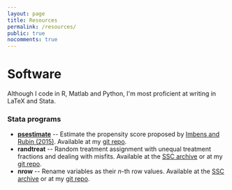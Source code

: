 ```yaml
---
layout: page
title: Resources
permalink: /resources/
public: true
nocomments: true
---
```


# Software

Although I code in R, Matlab and Python, I'm most proficient at writing in LaTeX and Stata.

### Stata programs

- [**psestimate**](/posts/psestimate) -- Estimate the propensity score proposed by [Imbens and Rubin (2015)](http://www.cambridge.org/zw/academic/subjects/statistics-probability/statistical-theory-and-methods/causal-inference-statistics-social-and-biomedical-sciences-introduction). Available at my [git repo](https://github.com/acarril/psestimate).
- **randtreat** -- Random treatment assignment with unequal treatment fractions and dealing with misfits. Available at the [SSC archive](https://ideas.repec.org/c/boc/bocode/s458106.html) or at my [git repo](https://github.com/acarril/randtreat).
- **nrow** -- Rename variables as their *n*-th row values. Available at the [SSC archive](https://ideas.repec.org/c/boc/bocode/s458116.html) or at my [git repo](https://github.com/acarril/nrow).

